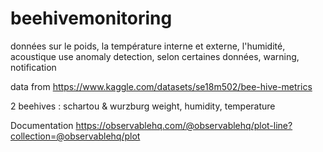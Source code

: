 # beehivemonitoring

données sur le poids, la température interne et externe, l'humidité, acoustique
use anomaly detection, selon certaines données, warning, notification

data from https://www.kaggle.com/datasets/se18m502/bee-hive-metrics

2 beehives : schartou & wurzburg
weight, humidity, temperature

Documentation
https://observablehq.com/@observablehq/plot-line?collection=@observablehq/plot